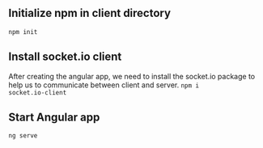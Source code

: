 ## Initialize npm in client directory
<code>npm init</code>


## Install socket.io client

After creating the angular app, we need to install the socket.io package to help us to communicate between client and server.
<code>npm i socket.io-client</code>


## Start Angular app

<code>ng serve</code>
